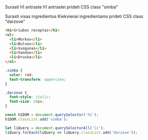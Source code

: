 Surasti h1 antraste
h1 antrastei prideti CSS class "simba"

Surasti visas ingredientus
Kiekvienai ingredientams prideti CSS class "darzove"

```html
<h1>Sriubos receptas</h1>
<ul>
  <li>Morkos</li>
  <li>Bulves</li>
  <li>Svogunas</li>
  <li>Vanduo</li>
  <li>Druska</li>
</ul>
```

```css
.simba {
  color: red;
  text-transform: uppercase;
}

.darzove {
  font-style: italic;
  font-size: 20px;
}
```

```js
const h1DOM = document.querySelector('h1');
h1DOM.classList.add('simba');
```
```js
let liQuery = document.querySelectorAll('li');
liQuery.forEach(liQuery => liQuery.classList.add('darzove'));
```